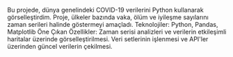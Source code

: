 Bu projede, dünya genelindeki COVID-19 verilerini Python kullanarak görselleştirdim. Proje, ülkeler bazında vaka, ölüm ve iyileşme sayılarını zaman serileri halinde göstermeyi amaçladı.
Teknolojiler: Python, Pandas, Matplotlib
Öne Çıkan Özellikler:
Zaman serisi analizleri ve verilerin etkileşimli haritalar üzerinde görselleştirilmesi.
Veri setlerinin işlenmesi ve API'ler üzerinden güncel verilerin çekilmesi.
